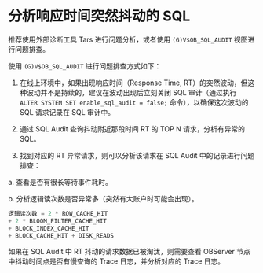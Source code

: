 # 分析响应时间突然抖动的 SQL

推荐使用外部诊断工具 Tars 进行问题分析，或者使用 `(G)V$OB_SQL_AUDIT` 视图进行问题排查。

使用 `(G)V$OB_SQL_AUDIT` 进行问题排查方式如下：

1. 在线上环境中，如果出现响应时间（Response Time, RT）的突然波动，但这种波动并不是持续的，建议在波动出现后立刻关闭 SQL 审计（通过执行 `ALTER SYSTEM SET enable_sql_audit = false;` 命令），以确保这次波动的 SQL 请求记录在 SQL 审计中。

2. 通过 SQL Audit 查询抖动附近那段时间 RT 的 TOP N 请求，分析有异常的 SQL。

3. 找到对应的 RT 异常请求，则可以分析该请求在 SQL Audit 中的记录进行问题排查：

a. 查看是否有很长等待事件耗时。

b. 分析逻辑读次数是否异常多（突然有大账户时可能会出现）。

   ```sql
   逻辑读次数 = 2 * ROW_CACHE_HIT
   + 2 * BLOOM_FILTER_CACHE_HIT
   + BLOCK_INDEX_CACHE_HIT
   + BLOCK_CACHE_HIT + DISK_READS
   ```

如果在 SQL Audit 中 RT 抖动的请求数据已被淘汰，则需要查看 OBServer 节点中抖动时间点是否有慢查询的 Trace 日志，并分析对应的 Trace 日志。
